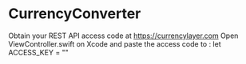 #  CurrencyConverter

Obtain your REST API access code at https://currencylayer.com
Open ViewController.swift on Xcode and paste the access code to :
    let ACCESS_KEY = ""

